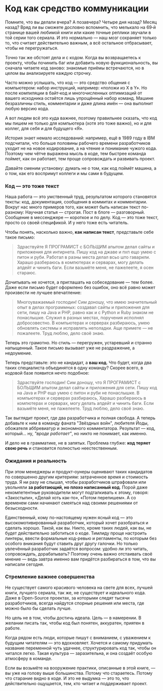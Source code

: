 # Код как средство коммуникации

Помните, что вы делали вчера? А позавчера? Четыре дня назад? Месяц назад?
Вряд ли вы сможете дословно вспомнить, что мелькало на 69‑й странице вашей любимой книги или какие точные реплики звучали в той серии того сериала.
 И это нормально — наш мозг сохраняет только то, что считает действительно важным, а всё остальное отбрасывает, чтобы не перегружаться.

Точно так же обстоят дела и с кодом.
Когда вы возвращаетесь к проекту, чтобы починить баг или добавить новую функциональность,
 вы сначала читаете код заново: знакомые приёмы встречаются, но в целом вы анализируете каждую строчку.

Часто можно услышать, что код — это средство общения с компьютером: набор инструкций, например: «положи из X в Y».
Но после компиляции в байт‑код и многочисленных оптимизаций от вашего исходника остаётся лишь упрощённый набор команд.
Машине безразличны стиль, комментарии и даже длина имён — она выполнит любую версию кода.

А вот людям всё это куда важнее, поэтому правильнее сказать, что код мы пишем не только для компьютера (хотя это тоже важно), но и для коллег, для себя и для будущего «Я».

История знает немало исследований: например, ещё в 1989 году в IBM подсчитали, что больше половины рабочего времени разработчиков уходит не на новое кодирование, а на чтение и понимание чужого кода. 
Поэтому чем чётче выражена мысль в коде, тем быстрее команда поймет, как он работает, тем проще сопровождать и развивать проект.

Давайте сменим установку: думать не о том, как код поймёт машина, а о том, как его воспримут коллеги и мы сами в будущем.

<div style="page-break-after: always;"></div>

### Код — это тоже текст

Наша работа — это умственный труд, результатом которого становятся тексты: код, документация, сообщения в коммитах и комментарии.
Вокруг нас много примеров того, как может быть написан текст по-разному:
Научная статья — строгая. Пост в блоге — разговорный. Сообщение в мессенджере — короткое и по делу.
Код — это тоже текст, просто со своей спецификой. И у него тоже есть читатель.

Чтобы понять, насколько важно, **как написан текст**, представьте себе такое письмо:

> Здраствуйте
> Я ПРОГРАМИСТ с БОЛЬЩИМ апытом делал сайты и приложения для интирнета. Пишу код на джаве и пхп ещо умею с питон и руби. Работал в разны места делал всьо што гаварили.
> Харашо разбераюсь в компютерах и серварах, могу делать апдейт и чинить баги.
> Если вазьмёте меня, не пажелеете, я осен стараюс.

Дочитывать не хочется, а приглашать на собеседование — тем более. 
Даже если письмо будет оформлено без ошибок, оно всё равно может произвести не лучшее впечатление:

> Многоуважаемый господин!
> Сим доношу, что имею значительный опыт в делах программных: создавал сайты и приложения для сети, пишу на Java и PHP, равно как и с Python и Ruby знаком не понаслышке.
> Служил в разных местах, поручения исполнял добросовестно. В компьютерах и серверах разбираюсь, умею обновлять системы и исправлять неполадки.
> Аще примете — не пожалеете. Труд люблю, дело своё знаю.

Теперь это грамотно. Но стиль — перегружен, устаревший и странно напыщенный. 
Такое письмо вызывает уже не раздражение, а недоумение.

Теперь представьте: это не кандидат, а **ваш код**.
Что будет, когда два таких специалиста объединятся в одну команду?
Скорее всего, в кодовой базе появится нечто подобное:

> Здраствуйте господин!
> Сим доношу, что Я ПРОГРАМИСТ с БОЛЬЩИМ апытом делал сайты и приложения для сети.
> Пишу код на Java и PHP ещо умею с питон и руби не понаслышке. В компьютерах и серверах разбираюсь,
> Харашо разбераюсь в компютерах и серварах, могу делать апдейт и чинить баги.
> Если вазьмёте меня, не пажелеете. Труд люблю, дело своё знаю.

Так выглядит проект, где два разработчика и полная свобода.
А теперь добавьте к ним в команду фаната "Звёздных войн", любителя Йоды, обожателя аббревиатур и экономного комментатора.
Результат — код, который… ну, *"вроде работает"*, но никто не понимает, как именно.

И дело не в грамматике, не в запятых. Проблема глубже: **код теряет свою речь** и становится полностью неестественным.

### Ожидания и реальность

При этом менеджеры и продукт-оунеры оценивают таких кандидатов по совершенно другим критериям: затраченное время и стоимость труда.
Я ни разу не слышал, чтобы разработчиков штрафовали или увольняли **за работающий, но плохо написанный код**.
Порой даже некомпетентные руководители могут подталкивать к этому, говоря: «Закостыли», «Делай хоть как-то», «Потом перепишем».
А со временем сами начинают смеяться над своими решениями от безысходности.

Единственный, кому по-настоящему нужен ясный код — это высокомотивированный разработчик, который хочет разобраться и сделать хорошо. Такой, как вы.
Никто, кроме таких людей, как вы, не будет действительно заботиться о коде.
Тимлиду проще настроить линтеры, ввести формальные код-ревью и регламенты, по которым без особого вникания будут ставить друг другу галочки.
Но только увлечённый разработчик задаётся вопросом: удобно ли это читать, сопровождать, дорабатывать?
Поэтому очень важно отстаивать своё мнение — ведь завтра именно вам придётся разбираться в том, что вы написали сегодня.

### Стремление важнее совершенства

Не существует самого красивого человека на свете для всех, лучшей книги, лучшего сериала, так же, не существует и идеального кода.
Даже в Open-Source проектах, за которыми следят тысячи разработчиков, всегда найдутся спорные решения или места, где можно было бы сделать лучше.

Но цель не в том, чтобы достичь идеала. Цель — в намерении. В желании писать так, чтобы код был понятен, аккуратен, приятен в работе.

Когда рядом есть люди, которые пишут с вниманием, с уважением к будущим читателям — это вдохновляет.
Хочется и самому придумать название переменной чуть удачнее, структурировать код так, чтобы он читался легко.
Такая культура — заразительна, и она создаёт особую атмосферу в команде.

Если вы возьмёте на вооружение практики, описанные в этой книге, — вы уже на голову выше большинства.
Потому что стараетесь. Потому что старание видно в коде. И это не выдумка — это то, что действительно ощущается, тем, кто читает и поддерживает проект.

